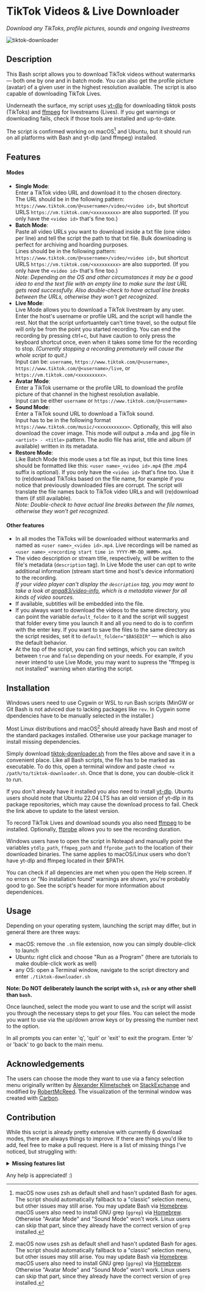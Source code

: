 # TikTok Videos & Live Downloader
_Download any TikToks, profile pictures, sounds and ongoing livestreams_

![tiktok-downloader](https://raw.githubusercontent.com/anga83/tiktok-downloader/main/screenshot-v2.5.png)

## Description

This Bash script allows you to download TikTok videos without watermarks — both one by one and in batch mode. You can also get the profile picture (avatar) of a given user in the highest resolution available. The script is also capable of downloading TikTok Lives.

Underneath the surface, my script uses [yt-dlp](https://github.com/yt-dlp/yt-dlp) for downloading tiktok posts (TikToks) and [ffmpeg](https://ffmpeg.org/) for livestreams (Lives). If you get warnings or downloading fails, check if those tools are installed and up-to-date.

The script is confirmed working on macOS[^1] and Ubuntu, but it should run on all platforms with Bash and yt-dlp (and ffmpeg) installed.

## Features

#### Modes

- **Single Mode**: <br />Enter a TikTok video URL and download it to the chosen directory. <br />The URL should be in the following pattern: `https://www.tiktok.com/@<username>/video/<video id>`, but shortcut URLS `https://vm.tiktok.com/<xxxxxxxxx>` are also supported. (If you only have the `<video id>` that's fine too.)
- **Batch Mode**: <br />Paste all video URLs you want to download inside a txt file (one video per line) and tell the script the path to that txt file. Bulk downloading is perfect for archiving and hoarding purposes. <br />Lines should be in the following pattern: `https://www.tiktok.com/@<username>/video/<video id>`, but shortcut URLS `https://vm.tiktok.com/<xxxxxxxxx>` are also supported. (If you only have the `<video id>` that's fine too.) <br />_Note: Depending on the OS and other circumstances it may be a good idea to end the text file with an empty line to make sure the last URL gets read successfully. Also double-check to have actual line breaks between the URLs, otherwise they won't get recognized._
- **Live Mode**: <br />Live Mode allows you to download a TikTok livestream by any user. <br />Enter the host's username or profile URL and the script will handle the rest. Not that the script unfortuantely can't time travel, so the output file will only be from the point you started recording. You can end the recording by pressing ctrl+c, but have caution to only press the keyboard shortcut once, even when it takes some time for the recording to stop. _(Currently stopping a recording prematurely will cause the whole script to quit.)_ <br />Input can be: `username`, `https://www.tiktok.com/@<username>`, `https://www.tiktok.com/@<username>/live`, or `https://vm.tiktok.com/<xxxxxxxxx>`.
- **Avatar Mode**: <br />Enter a TikTok username or the profile URL to download the profile picture of that channel in the highest resolution available. <br />Input can be either `username` or `https://www.tiktok.com/@<username>`
- **Sound Mode**: <br />Enter a TikTok sound URL to download a TikTok sound. <br />Input has to be in the following format `https://www.tiktok.com/music/<xxxxxxxxxxx>`. Optionally, this will also download the cover image. This mode will output a .m4a and .jpg file in `<artist> - <title>` pattern. The audio file has arist, title and album (if available) written in its metadata. 
- **Restore Mode**: <br />Like Batch Mode this mode uses a txt file as input, but this time lines should be formatted like this: `<user name>_<video id>.mp4` (the .mp4 suffix is optional). If you only have the `<video id>` that's fine too. Use it to (re)download TikToks based on the file name, for example if you notice that previously downloaded files are corrupt. The script will translate the file names back to TikTok video URLs and will (re)download them (if still available). <br />_Note: Double-check to have actual line breaks between the file names, otherwise they won't get recognized._

#### Other features
- In all modes the TikToks will be downloaded without watermarks and named as `<user name>_<video id>.mp4`. Live recordings will be named as `<user name>_<recording start time in YYYY-MM-DD_HHMM>.mp4`.
- The video description or stream title, respectively, will be written to the file's metadata (`description` tag). In Live Mode the user can opt to write additional information (stream start time and host's device information) to the recording. <br />_If your video player can't display the `description` tag, you may want to take a look at [anga83/video-info](https://github.com/anga83/video-info), which is a metadata viewer for all kinds of video sources._
- If available, subtitles will be embedded into the file.
- If you always want to download the videos to the same directory, you can point the variable `default_folder` to it and the script will suggest that folder every time you launch it and all you need to do is to confirm with the enter key. If you want to save the files to the same directory as the script resides, set it to `default_folder="$BASEDIR"` — which is also the default behavior.
- At the top of the script, you can find settings, which you can switch between `true` and `false` depending on your needs. For example, if you never intend to use Live Mode, you may want to supress the "ffmpeg is not installed" warning when starting the script.

## Installation

Windows users need to use Cygwin or WSL to run Bash scripts (MinGW or Git Bash is not adviced due to lacking packages like `rev`. In Cygwin some dpendencies have to be manually selected in the installer.)

Most Linux distributions and macOS[^1] should already have Bash and most of the standard packages installed. Otherwise use your package manager to install missing dependencies.

Simply download [tiktok-downloader.sh](https://raw.githubusercontent.com/anga83/tiktok-downloader/main/tiktok-downloader.sh) from the files above and save it in a convenient place. Like all Bash scripts, the file has to be marked as executable. To do this, open a terminal window and paste `chmod +x /path/to/tiktok-downloader.sh`. Once that is done, you can double-click it to run.

If you don't already have it installed you also need to install [yt-dlp](https://github.com/yt-dlp/yt-dlp).
Ubuntu users should note that Ubuntu 22.04 LTS has an old version of yt-dlp in its package repositories, which may cause the download process to fail. Check the link above to update to the latest version.

To record TikTok Lives and download sounds you also need [ffmpeg](https://ffmpeg.org/) to be installed. Optionally, [ffprobe](https://ffmpeg.org/) allows you to see the recording duration.

Windows users have to open the script in Noteapd and manually point the variables `ytdlp_path`, `ffmpeg_path` and `ffprobe_path` to the location of their downloaded binaries. The same applies to macOS/Linux users who don't have yt-dlp and ffmpeg located in their $PATH.

You can check if all depencies are met when you open the Help screen. If no errors or "No installation found" warnings are shown, you're probably good to go. See the script's header for more information about dependenices.


## Usage

Depending on your operating system, launching the script may differ, but in general there are three ways:
- macOS: remove the `.sh` file extension, now you can simply double-click to launch
- Ubuntu: right click and choose "Run as a Program" (there are tutorials to make double-click work as well)
- any OS: open a Terminal window, navigate to the script directory and enter `./tiktok-downloader.sh`

**Note: Do NOT deliberately launch the script with `sh`, `zsh` or any other shell than `bash`.**

Once launched, select the mode you want to use and the script will assist you through the necessary steps to get your files. You can select the mode you want to use via the up/down arrow keys or by pressing the number next to the option.

In all prompts you can enter 'q', 'quit' or 'exit' to exit the program. Enter 'b' or 'back' to go back to the main menu.

## Acknowledgements

The users can choose the mode they want to use via a fancy selection menu originally written by [Alexander Klimetschek](https://unix.stackexchange.com/users/219724/alexander-klimetschek) on [StackExchange](https://unix.stackexchange.com/questions/146570/arrow-key-enter-menu) and modified by [RobertMcReed](https://gist.github.com/RobertMcReed/05b2dad13e20bb5648e4d8ba356aa60e).
The visualization of the terminal window was created with [Carbon](https://carbon.now.sh).

## Contribution

While this script is already pretty extensive with currently 6 download modes, there are always things to improve. If there are things you'd like to add, feel free to make a pull request. Here is a list of missing things I've noticed, but struggling with:

<details><summary><b>Missing features list</b></summary>

- Make script more robust against wrong user inputs and unsuccessful server responses
- Checking if yt-dlp is up-to-date on Debian-based distributions (yt-dlp's integrated update mechanism is disable)
- Wiki entry: Writing a step-by-step guide to run this script on Windows (both Cygwin and WSL)
- Fixing cover art integration in Sound Mode
- Trapping ctrl+c during live recording without killing the script. <br />(My previous attempts to grab the process ID of ffmpeg in order to subsequently killing n this process did not work. Either the recording did not start at all or ffmpeg continued to run in the background after returning to the main menu.)
- Sometimes the public API doesn't show the TikTok HLS playlist URL (JSON object `.LiveRoomInfo.liveUrl`) despite the host being live. Similar tools than mine are also struggling with this [issue](https://github.com/Pauloo27/tiktok-live/issues/4), especially since it's reproducibly broken with some hosts while others work fine. <br />(To this point I couldn't find a way to grab either the m3u8 play or flv stream URL directly from the website instead of the API call. Any idea on how to bypass this issue or why it happens with one but not the other is appreaciated.)


</details>

Any help is appreciated! :)

[^1]: macOS now uses zsh as default shell and hasn't updated Bash for ages. The script should automatically fallback to a "classic" selection menu, but other issues may still arise. You may update Bash via [Homebrew](https://formulae.brew.sh/formula/bash). <br />macOS users also need to install GNU grep (`ggrep`) via [Homebrew](https://formulae.brew.sh/formula/grep). Otherwise "Avatar Mode" and "Sound Mode" won't work. Linux users can skip that part, since they already have the correct version of `grep` installed.
